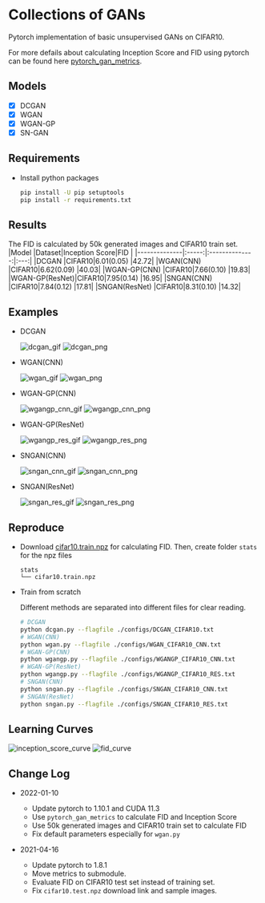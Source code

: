 # Collections of GANs

Pytorch implementation of basic unsupervised GANs on CIFAR10.

For more defails about calculating Inception Score and FID using pytorch can be found here [pytorch_gan_metrics](https://github.com/w86763777/pytorch-gan-metrics).

## Models
- [x] DCGAN
- [x] WGAN
- [x] WGAN-GP
- [x] SN-GAN 

## Requirements
- Install python packages
    ```bash
    pip install -U pip setuptools
    pip install -r requirements.txt
    ```

## Results
The FID is calculated by 50k generated images and CIFAR10 train set.
|Model          |Dataset|Inception Score|FID  |
|--------------|:-----:|:--------------:|:---:|
|DCGAN          |CIFAR10|6.01(0.05)     |42.72|
|WGAN(CNN)      |CIFAR10|6.62(0.09)     |40.03|
|WGAN-GP(CNN)   |CIFAR10|7.66(0.10)     |19.83|
|WGAN-GP(ResNet)|CIFAR10|7.95(0.14)     |16.95|
|SNGAN(CNN)     |CIFAR10|7.84(0.12)     |17.81|
|SNGAN(ResNet)  |CIFAR10|8.31(0.10)     |14.32|

## Examples
- DCGAN

    ![dcgan_gif](https://drive.google.com/uc?export=view&id=1KSBk0Va_4bJXgM7TruZgfHly9If_74-n) ![dcgan_png](https://drive.google.com/uc?export=view&id=1GGa6xd28dHds5lJTRCqnJks-ie_3luH8)

- WGAN(CNN)

    ![wgan_gif](https://drive.google.com/uc?export=view&id=1Yrq-peVwSTUQmK_CF0dcf86mXYp2Qd4D) ![wgan_png](https://drive.google.com/uc?export=view&id=1vER25JI0U9awv25x1Muz5-b7sY-Wyi7d)

- WGAN-GP(CNN)

    ![wgangp_cnn_gif](https://drive.google.com/uc?export=view&id=1wUqaKPo4BhCcByHyTEuNhDeb2CfUJB6f) ![wgangp_cnn_png](https://drive.google.com/uc?export=view&id=1w-9N5c7s-f7Ocb6DGVtLloOe5Xkl4CRd)

- WGAN-GP(ResNet)

    ![wgangp_res_gif](https://drive.google.com/uc?export=view&id=16gadJh0K4ZWelmTqIjkPLlk2P423EpCR) ![wgangp_res_png](https://drive.google.com/uc?export=view&id=1ZRYJo7rtbN99hK71OT2dvj94uxzGG063)

- SNGAN(CNN)

    ![sngan_cnn_gif](https://drive.google.com/uc?export=view&id=1zWtmiwsYJqSqxY7LISBzaBfZHrzbbhXi) ![sngan_cnn_png](https://drive.google.com/uc?export=view&id=1Uq387vzBWptqDWk1c5s1jRYxcuN-IzGZ)

- SNGAN(ResNet)

    ![sngan_res_gif](https://drive.google.com/uc?export=view&id=1et3V7NbLEqH6aOWzkOQceNcnfY3WBOGz) ![sngan_res_png](https://drive.google.com/uc?export=view&id=1neYWCexP8kY2eixMpztNL50TKFLXZcBL)

## Reproduce
- Download [cifar10.train.npz](https://drive.google.com/drive/folders/1UBdzl6GtNMwNQ5U-4ESlIer43tNjiGJC?usp=sharing) for calculating FID. Then, create folder `stats` for the npz files
    ```
    stats
    └── cifar10.train.npz
    ```

- Train from scratch

    Different methods are separated into different files for clear reading.

    ```bash
    # DCGAN
    python dcgan.py --flagfile ./configs/DCGAN_CIFAR10.txt
    # WGAN(CNN)
    python wgan.py --flagfile ./configs/WGAN_CIFAR10_CNN.txt
    # WGAN-GP(CNN)
    python wgangp.py --flagfile ./configs/WGANGP_CIFAR10_CNN.txt
    # WGAN-GP(ResNet)
    python wgangp.py --flagfile ./configs/WGANGP_CIFAR10_RES.txt
    # SNGAN(CNN)
    python sngan.py --flagfile ./configs/SNGAN_CIFAR10_CNN.txt
    # SNGAN(ResNet)
    python sngan.py --flagfile ./configs/SNGAN_CIFAR10_RES.txt
    ```
    

## Learning Curves
![inception_score_curve](https://drive.google.com/uc?export=view&id=12JTJS5--2dDjFyVhHJ-b264Qp3S-v8xS)
![fid_curve](https://drive.google.com/uc?export=view&id=1P4e_DEyW4wvFubPSu5t_i2gVRoecGqs5)

## Change Log
- 2022-01-10
    - Update pytorch to 1.10.1 and CUDA 11.3
    - Use `pytorch_gan_metrics` to calculate FID and Inception Score
    - Use 50k generated images and CIFAR10 train set to calculate FID
    - Fix default parameters especially for `wgan.py`

- 2021-04-16
    - Update pytorch to 1.8.1
    - Move metrics to submodule.
    - Evaluate FID on CIFAR10 test set instead of training set.
    - Fix `cifar10.test.npz` download link and sample images.
